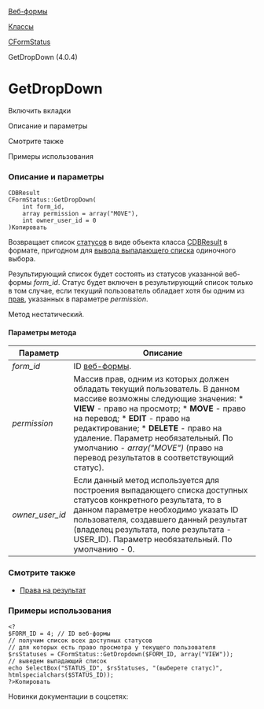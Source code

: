 [Веб-формы](/api_help/form/index.php)

[Классы](/api_help/form/classes/index.php)

[CFormStatus](/api_help/form/classes/cformstatus/index.php)

GetDropDown (4.0.4)

GetDropDown
===========

Включить вкладки

Описание и параметры

Смотрите также

Примеры использования

### Описание и параметры

```
CDBResult
CFormStatus::GetDropDown(
	int form_id,
	array permission = array("MOVE"), 
	int owner_user_id = 0
)Копировать
```

Возвращает список [статусов](/api_help/form/terms.php#status) в виде объекта класса [CDBResult](/api_help/main/reference/cdbresult/index.php) в формате,
пригодном для [вывода выпадающего списка](/api_help/main/functions/html/selectbox.php) одиночного выбора.

Результирующий список будет состоять из статусов указанной веб-формы *form\_id*. Статус будет включен в результирующий список только в том случае, если текущий пользователь обладает хотя бы одним из [прав](/api_help/form/permissions.php#result), указанных в параметре *permission*.

Метод нестатический.

#### Параметры метода

| Параметр | Описание |
| --- | --- |
| *form\_id* | ID [веб-формы](/api_help/form/terms.php#form). |
| *permission* | Массив прав, одним из которых должен обладать текущий пользователь. В данном массиве возможны следующие значения:  * **VIEW** - право на просмотр; * **MOVE** - право на перевод; * **EDIT** - право на редактирование; * **DELETE** - право на удаление.  Параметр необязательный. По умолчанию -  *array("MOVE")* (право на перевод результатов в соответствующий статус). |
| *owner\_user\_id* | Если данный метод используется для построения выпадающего списка доступных статусов конкретного результата, то в данном параметре необходимо указать ID пользователя, создавшего данный результат (владелец результата, поле результата - USER\_ID).   Параметр необязательный. По умолчанию - 0. |

### Смотрите также

* [Права на результат](/api_help/form/permissions.php#result)

### Примеры использования

```
<?
$FORM_ID = 4; // ID веб-формы
// получим список всех доступных статусов
// для которых есть право просмотра у текущего пользователя
$rsStatuses = CFormStatus::GetDropdown($FORM_ID, array("VIEW"));
// выведем выпадающий список
echo SelectBox("STATUS_ID", $rsStatuses, "(выберете статус)", htmlspecialchars($STATUS_ID));
?>Копировать
```

Новинки документации в соцсетях: